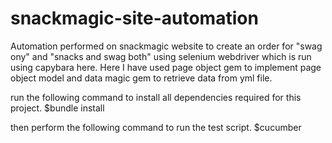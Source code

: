 # snackmagic-site-automation
Automation performed on snackmagic website to create an order for "swag ony" and "snacks and swag both" using selenium webdriver which is run using capybara here. Here I have used page object gem to implement page object model and data magic gem to retrieve data from yml file.

run the following command to install all dependencies required for this project.
$bundle install

then perform the following command to run the test script.
$cucumber
